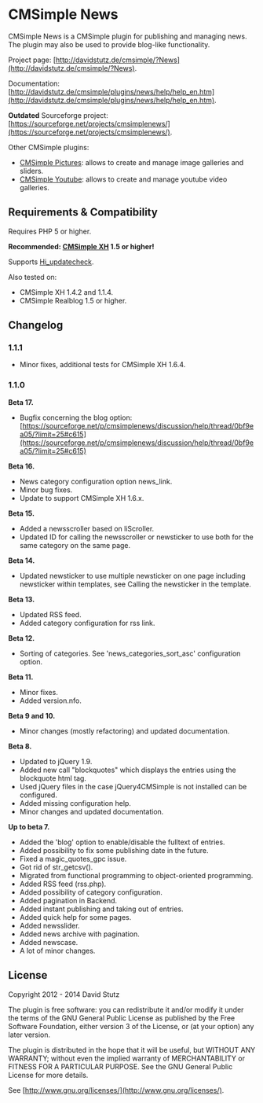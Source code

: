 # CMSimple News

CMSimple News is a CMSimple plugin for publishing and managing news. The plugin may also be used to provide blog-like functionality.

Project page: [http://davidstutz.de/cmsimple/?News](http://davidstutz.de/cmsimple/?News).

Documentation: [http://davidstutz.de/cmsimple/plugins/news/help/help_en.htm](http://davidstutz.de/cmsimple/plugins/news/help/help_en.htm).

**Outdated** Sourceforge project: [https://sourceforge.net/projects/cmsimplenews/](https://sourceforge.net/projects/cmsimplenews/).

Other CMSimple plugins:

* [CMSimple Pictures](https://github.com/davidstutz/cmsimple-pictures): allows to create and manage image galleries and sliders.
* [CMSimple Youtube](https://github.com/davidstutz/cmsimple-youtube): allows to create and manage youtube video galleries.

## Requirements & Compatibility

Requires PHP 5 or higher.

**Recommended: [CMSimple XH](http://www.cmsimple-xh.org/) 1.5 or higher!**

Supports [Hi_updatecheck](http://cmsimple.holgerirmler.de/en/?Plugins:UpdateCheck).

Also tested on:

* CMSimple XH 1.4.2 and 1.1.4.
* CMSimple Realblog 1.5 or higher.

## Changelog

### 1.1.1

* Minor fixes, additional tests for CMSimple XH 1.6.4.

### 1.1.0

**Beta 17.**

* Bugfix concerning the blog option: [https://sourceforge.net/p/cmsimplenews/discussion/help/thread/0bf9ea05/?limit=25#c615](https://sourceforge.net/p/cmsimplenews/discussion/help/thread/0bf9ea05/?limit=25#c615)

**Beta 16.**

* News category configuration option news_link.
* Minor bug fixes.
* Update to support CMSimple XH 1.6.x.

**Beta 15.**

* Added a newsscroller based on liScroller.
* Updated ID for calling the newsscroller or newsticker to use both for the same category on the same page.

**Beta 14.**

* Updated newsticker to use multiple newsticker on one page including newsticker within templates, see Calling the newsticker in the template.

**Beta 13.**

* Updated RSS feed.
* Added category configuration for rss link.

**Beta 12.**

* Sorting of categories. See 'news_categories_sort_asc' configuration option.

**Beta 11.**

* Minor fixes.
* Added version.nfo.

**Beta 9 and 10.**

* Minor changes (mostly refactoring) and updated documentation.

**Beta 8.**

* Updated to jQuery 1.9.
* Added new call "blockquotes" which displays the entries using the blockquote html tag.
* Used jQuery files in the case jQuery4CMSimple is not installed can be configured.
* Added missing configuration help.
* Minor changes and updated documentation.

**Up to beta 7.**

* Added the 'blog' option to enable/disable the fulltext of entries.
* Added possibility to fix some publishing date in the future.
* Fixed a magic_quotes_gpc issue.
* Got rid of str_getcsv().
* Migrated from functional programming to object-oriented programming.
* Added RSS feed (rss.php).
* Added possibility of category configuration.
* Added pagination in Backend.
* Added instant publishing and taking out of entries.
* Added quick help for some pages.
* Added newsslider.
* Added news archive with pagination.
* Added newscase.
* A lot of minor changes.

## License

Copyright 2012 - 2014 David Stutz

The plugin is free software: you can redistribute it and/or modify it under the terms of the GNU General Public License as published by the Free Software Foundation, either version 3 of the License, or (at your option) any later version.

The plugin is distributed in the hope that it will be useful, but WITHOUT ANY WARRANTY; without even the implied warranty of MERCHANTABILITY or FITNESS FOR A PARTICULAR PURPOSE. See the GNU General Public License for more details.

See [http://www.gnu.org/licenses/](http://www.gnu.org/licenses/).